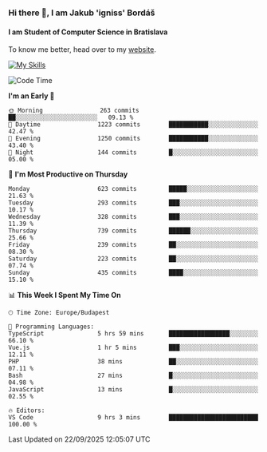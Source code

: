 ### Hi there 👋, I am Jakub 'igniss' Bordáš

#### I am Student of Computer Science in Bratislava
To know me better, head over to my [website](https://bordas.sk).

[![My Skills](https://skillicons.dev/icons?i=js,typescript,html,css,figma,svelte,vue,next,postgresql,nest,express,nodejs)](https://bordas.sk)


<!--START_SECTION:waka-->
![Code Time](http://img.shields.io/badge/Code%20Time-2%2C132%20hrs%206%20mins-blue)

**I'm an Early 🐤** 

```text
🌞 Morning                263 commits         ██░░░░░░░░░░░░░░░░░░░░░░░   09.13 % 
🌆 Daytime                1223 commits        ███████████░░░░░░░░░░░░░░   42.47 % 
🌃 Evening                1250 commits        ███████████░░░░░░░░░░░░░░   43.40 % 
🌙 Night                  144 commits         █░░░░░░░░░░░░░░░░░░░░░░░░   05.00 % 
```
📅 **I'm Most Productive on Thursday** 

```text
Monday                   623 commits         █████░░░░░░░░░░░░░░░░░░░░   21.63 % 
Tuesday                  293 commits         ███░░░░░░░░░░░░░░░░░░░░░░   10.17 % 
Wednesday                328 commits         ███░░░░░░░░░░░░░░░░░░░░░░   11.39 % 
Thursday                 739 commits         ██████░░░░░░░░░░░░░░░░░░░   25.66 % 
Friday                   239 commits         ██░░░░░░░░░░░░░░░░░░░░░░░   08.30 % 
Saturday                 223 commits         ██░░░░░░░░░░░░░░░░░░░░░░░   07.74 % 
Sunday                   435 commits         ████░░░░░░░░░░░░░░░░░░░░░   15.10 % 
```


📊 **This Week I Spent My Time On** 

```text
🕑︎ Time Zone: Europe/Budapest

💬 Programming Languages: 
TypeScript               5 hrs 59 mins       █████████████████░░░░░░░░   66.10 % 
Vue.js                   1 hr 5 mins         ███░░░░░░░░░░░░░░░░░░░░░░   12.11 % 
PHP                      38 mins             ██░░░░░░░░░░░░░░░░░░░░░░░   07.11 % 
Bash                     27 mins             █░░░░░░░░░░░░░░░░░░░░░░░░   04.98 % 
JavaScript               13 mins             █░░░░░░░░░░░░░░░░░░░░░░░░   02.55 % 

🔥 Editors: 
VS Code                  9 hrs 3 mins        █████████████████████████   100.00 % 
```


 Last Updated on 22/09/2025 12:05:07 UTC
<!--END_SECTION:waka-->
